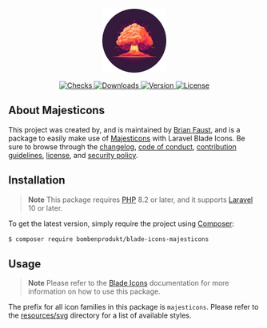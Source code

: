 <p align="center">
    <a href="https://bombenprodukt.com" target="_blank">
        <img src="https://raw.githubusercontent.com/BombenProdukt/assets/main/logo-text.svg" width="128" alt="BombenProdukt Logo" />
    </a>
</p>

<p align="center">
    <a href="https://github.com/faustbrian/blade-icons-majesticons/actions">
        <img src="https://badge.sh/github/check-runs/BombenProdukt/blade-icons-majesticons" alt="Checks" />
    </a>
    <a href="https://packagist.org/packages/bombenprodukt/blade-icons-majesticons">
        <img src="https://badge.sh/packagist/downloads/BombenProdukt/blade-icons-majesticons" alt="Downloads" />
    </a>
    <a href="https://packagist.org/packages/bombenprodukt/blade-icons-majesticons">
        <img src="https://badge.sh/packagist/version/BombenProdukt/blade-icons-majesticons" alt="Version" />
    </a>
    <a href="https://packagist.org/packages/bombenprodukt/blade-icons-majesticons">
        <img src="https://badge.sh/packagist/license/BombenProdukt/blade-icons-majesticons" alt="License" />
    </a>
</p>

## About Majesticons

This project was created by, and is maintained by [Brian Faust](https://github.com/faustbrian), and is a package to easily make use of [Majesticons](https://github.com/halfmage/majesticons) with Laravel Blade Icons. Be sure to browse through the [changelog](CHANGELOG.md), [code of conduct](.github/CODE_OF_CONDUCT.md), [contribution guidelines](.github/CONTRIBUTING.md), [license](LICENSE), and [security policy](.github/SECURITY.md).

## Installation

> **Note**
> This package requires [PHP](https://www.php.net/) 8.2 or later, and it supports [Laravel](https://laravel.com/) 10 or later.

To get the latest version, simply require the project using [Composer](https://getcomposer.org/):

```bash
$ composer require bombenprodukt/blade-icons-majesticons
```

## Usage

> **Note**
> Please refer to the [Blade Icons](https://github.com/faustbrian/blade-icons) documentation for more information on how to use this package.

The prefix for all icon families in this package is `majesticons`. Please refer to the [resources/svg](/resources/svg) directory for a list of available styles.
